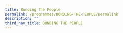```yaml
---
title: Bonding The People
permalink: /programmes/BONDING-THE-PEOPLE/permalink
description: ""
third_nav_title: BONDING THE PEOPLE
---
```

